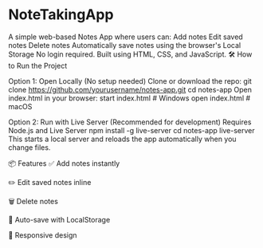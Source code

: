# NoteTakingApp
A simple web-based Notes App where users can:  Add notes  Edit saved notes  Delete notes  Automatically save notes using the browser's Local Storage  No login required. Built using HTML, CSS, and JavaScript.
🛠️ How to Run the Project

Option 1: Open Locally (No setup needed)
Clone or download the repo:
git clone https://github.com/yourusername/notes-app.git
cd notes-app
Open index.html in your browser:
start index.html   # Windows
open index.html    # macOS

Option 2: Run with Live Server (Recommended for development)
Requires Node.js and Live Server
npm install -g live-server
cd notes-app
live-server
This starts a local server and reloads the app automatically when you change files.

📦 Features
✅ Add notes instantly

✏️ Edit saved notes inline

🗑️ Delete notes

💾 Auto-save with LocalStorage

📱 Responsive design

